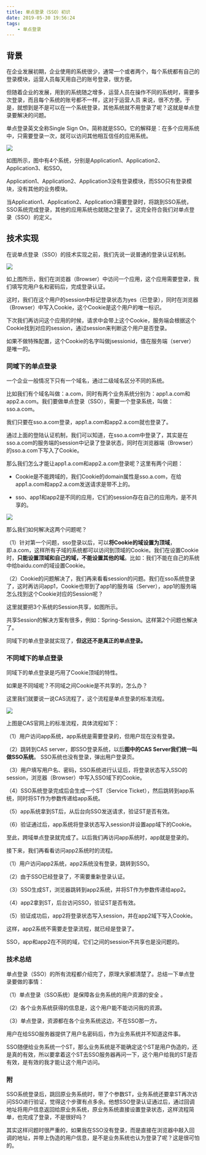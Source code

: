 ```yaml
---
title: 单点登录（SSO）初识
date: 2019-05-30 19:56:24
tags: 
    - 单点登录
---
```


## 背景
在企业发展初期，企业使用的系统很少，通常一个或者两个，每个系统都有自己的登录模块，运营人员每天用自己的账号登录，很方便。

但随着企业的发展，用到的系统随之增多，运营人员在操作不同的系统时，需要多次登录，而且每个系统的账号都不一样，这对于运营人员
来说，很不方便。于是，就想到是不是可以在一个系统登录，其他系统就不用登录了呢？这就是单点登录要解决的问题。

单点登录英文全称Single Sign On，简称就是SSO。它的解释是：在多个应用系统中，只需要登录一次，就可以访问其他相互信任的应用系统。

![](https://yqfile.alicdn.com/721f02ebe06639e6232b59535d6423db75086693.png)

如图所示，图中有4个系统，分别是Application1、Application2、Application3、和SSO。

Application1、Application2、Application3没有登录模块，而SSO只有登录模块，没有其他的业务模块。

当Application1、Application2、Application3需要登录时，将跳到SSO系统，SSO系统完成登录，其他的应用系统也就随之登录了。这完全符合我们对单点登录（SSO）的定义。

## 技术实现
在说单点登录（SSO）的技术实现之前，我们先说一说普通的登录认证机制。

![](https://yqfile.alicdn.com/555f1a6856468578020ea0486f563b3633813050.png)

如上图所示，我们在浏览器（Browser）中访问一个应用，这个应用需要登录，我们填写完用户名和密码后，完成登录认证。

这时，我们在这个用户的session中标记登录状态为yes（已登录），同时在浏览器（Browser）中写入Cookie，这个Cookie是这个用户的唯一标识。

下次我们再访问这个应用的时候，请求中会带上这个Cookie，服务端会根据这个Cookie找到对应的session，通过session来判断这个用户是否登录。

如果不做特殊配置，这个Cookie的名字叫做jsessionid，值在服务端（server）是唯一的。

### 同域下的单点登录

一个企业一般情况下只有一个域名，通过二级域名区分不同的系统。

比如我们有个域名叫做：a.com，同时有两个业务系统分别为：app1.a.com和app2.a.com。我们要做单点登录（SSO），需要一个登录系统，叫做：sso.a.com。

我们只要在sso.a.com登录，app1.a.com和app2.a.com就也登录了。

通过上面的登陆认证机制，我们可以知道，在sso.a.com中登录了，其实是在sso.a.com的服务端的session中记录了登录状态，同时在浏览器端（Browser）的sso.a.com下写入了Cookie。

那么我们怎么才能让app1.a.com和app2.a.com登录呢？这里有两个问题：

- Cookie是不能跨域的，我们Cookie的domain属性是sso.a.com，在给app1.a.com和app2.a.com发送请求是带不上的。

- sso、app1和app2是不同的应用，它们的session存在自己的应用内，是不共享的。

![](https://yqfile.alicdn.com/4e31c204eea22ee07154df928a5ff5350da03d7a.png)

那么我们如何解决这两个问题呢？

（1）针对第一个问题，sso登录以后，可以**将Cookie的域设置为顶域**，即.a.com，这样所有子域的系统都可以访问到顶域的Cookie。我们在设置Cookie时，**只能设置顶域和自己的域，不能设置其他的域**。比如：我们不能在自己的系统中给baidu.com的域设置Cookie。

（2）Cookie的问题解决了，我们再来看看session的问题。我们在sso系统登录了，这时再访问app1，Cookie也带到了app1的服务端（Server），app1的服务端怎么找到这个Cookie对应的Session呢？

这里就要把3个系统的Session共享，如图所示。

共享Session的解决方案有很多，例如：Spring-Session。这样第2个问题也解决了。

同域下的单点登录就实现了，**但这还不是真正的单点登录。**

### 不同域下的单点登录

同域下的单点登录是巧用了Cookie顶域的特性。

如果是不同域呢？不同域之间Cookie是不共享的，怎么办？

这里我们就要说一说CAS流程了，这个流程是单点登录的标准流程。

![](https://yqfile.alicdn.com/dcb743204f8a201be53df5338fc34affe5fa1059.png)

上图是CAS官网上的标准流程，具体流程如下：

（1）用户访问app系统，app系统是需要登录的，但用户现在没有登录。

（2）跳转到CAS server，即SSO登录系统，以后**图中的CAS Server我们统一叫做SSO系统**。 SSO系统也没有登录，弹出用户登录页。

（3）用户填写用户名、密码，SSO系统进行认证后，将登录状态写入SSO的session，浏览器（Browser）中写入SSO域下的Cookie。

（4）SSO系统登录完成后会生成一个ST（Service Ticket），然后跳转到app系统，同时将ST作为参数传递给app系统。

（5）app系统拿到ST后，从后台向SSO发送请求，验证ST是否有效。

（6）验证通过后，app系统将登录状态写入session并设置app域下的Cookie。

至此，跨域单点登录就完成了。以后我们再访问app系统时，app就是登录的。

接下来，我们再看看访问app2系统时的流程。

（1）用户访问app2系统，app2系统没有登录，跳转到SSO。

（2）由于SSO已经登录了，不需要重新登录认证。

（3）SSO生成ST，浏览器跳转到app2系统，并将ST作为参数传递给app2。

（4）app2拿到ST，后台访问SSO，验证ST是否有效。

（5）验证成功后，app2将登录状态写入session，并在app2域下写入Cookie。

这样，app2系统不需要走登录流程，就已经是登录了。

SSO，app和app2在不同的域，它们之间的session不共享也是没问题的。

### 技术总结

单点登录（SSO）的所有流程都介绍完了，原理大家都清楚了。总结一下单点登录要做的事情：

（1）单点登录（SSO系统）是保障各业务系统的用户资源的安全 。

（2）各个业务系统获得的信息是，这个用户能不能访问我的资源。

（3）单点登录，资源都在各个业务系统这边，不在SSO那一方。 

用户在给SSO服务器提供了用户名密码后，作为业务系统并不知道这件事。 

SSO随便给业务系统一个ST，那么业务系统是不能确定这个ST是用户伪造的，还是真的有效，所以要拿着这个ST去SSO服务器再问一下，这个用户给我的ST是否有效，是有效的我才能让这个用户访问。

### 附

SSO系统登录后，跳回原业务系统时，带了个参数ST，业务系统还要拿ST再次访问SSO进行验证，觉得这个步骤有点多余。他想SSO登录认证通过后，通过回调地址将用户信息返回给原业务系统，原业务系统直接设置登录状态，这样流程简单，也完成了登录，不是很好吗？

其实这样问题时很严重的，如果我在SSO没有登录，而是直接在浏览器中敲入回调的地址，并带上伪造的用户信息，是不是业务系统也认为登录了呢？这是很可怕的。

